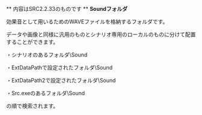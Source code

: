 ** 内容はSRC2.2.33のものです **
**Soundフォルダ**

効果音として用いるためのWAVEファイルを格納するフォルダです。

データや画像と同様に汎用のものとシナリオ専用のローカルのものに分けて配置することができます。

・シナリオのあるフォルダ\Sound

・ExtDataPathで設定されたフォルダ\Sound

・ExtDataPath2で設定されたフォルダ\Sound

・Src.exeのあるフォルダ\Sound

の順で検索されます。
